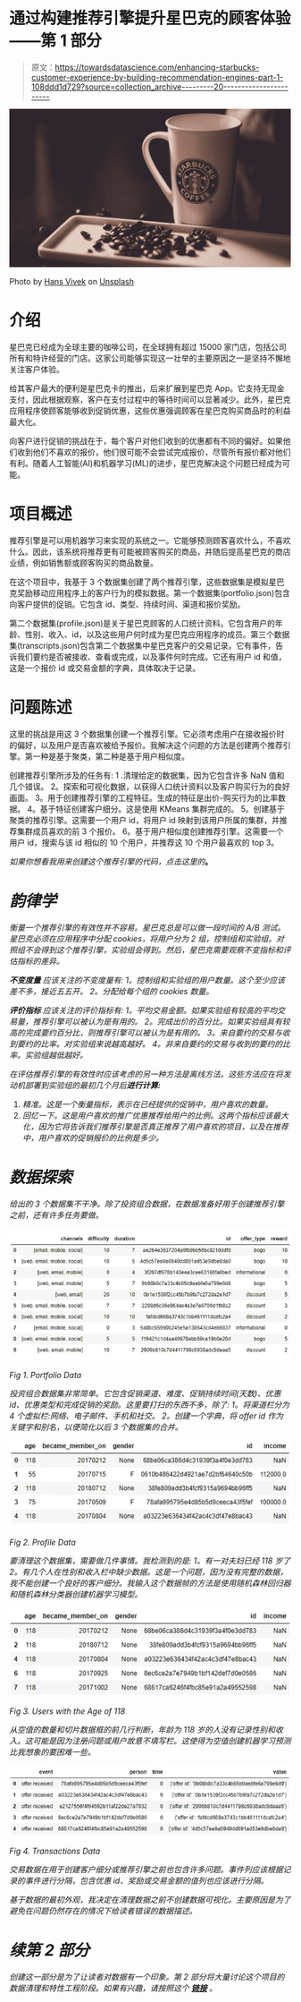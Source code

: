 # 通过构建推荐引擎提升星巴克的顾客体验——第 1 部分

> 原文：<https://towardsdatascience.com/enhancing-starbucks-customer-experience-by-building-recommendation-engines-part-1-108ddd1d729?source=collection_archive---------20----------------------->

![](img/db9e0fdf654beab475302454742186bc.png)

Photo by [Hans Vivek](https://unsplash.com/@rickyzden?utm_source=medium&utm_medium=referral) on [Unsplash](https://unsplash.com?utm_source=medium&utm_medium=referral)

# 介绍

星巴克已经成为全球主要的咖啡公司，在全球拥有超过 15000 家门店，包括公司所有和特许经营的门店。这家公司能够实现这一壮举的主要原因之一是坚持不懈地关注客户体验。

给其客户最大的便利是星巴克卡的推出，后来扩展到星巴克 App。它支持无现金支付，因此根据观察，客户在支付过程中的等待时间可以显著减少。此外，星巴克应用程序使顾客能够收到促销优惠，这些优惠强调顾客在星巴克购买商品时的利益最大化。

向客户进行促销的挑战在于，每个客户对他们收到的优惠都有不同的偏好。如果他们收到他们不喜欢的报价，他们很可能不会尝试完成报价，尽管所有报价都对他们有利。随着人工智能(AI)和机器学习(ML)的进步，星巴克解决这个问题已经成为可能。

# 项目概述

推荐引擎是可以用机器学习来实现的系统之一。它能够预测顾客喜欢什么，不喜欢什么。因此，该系统将推荐更有可能被顾客购买的商品，并随后提高星巴克的商店业绩，例如销售额或顾客购买的商品数量。

在这个项目中，我基于 3 个数据集创建了两个推荐引擎，这些数据集是模拟星巴克奖励移动应用程序上的客户行为的模拟数据。第一个数据集(portfolio.json)包含向客户提供的促销。它包含 id、类型、持续时间、渠道和报价奖励。

第二个数据集(profile.json)是关于星巴克顾客的人口统计资料。它包含用户的年龄、性别、收入、id，以及这些用户何时成为星巴克应用程序的成员。第三个数据集(transcripts.json)包含第二个数据集中星巴克客户的交易记录。它有事件，告诉我们要约是否被接收、查看或完成，以及事件何时完成。它还有用户 id 和值，这是一个报价 id 或交易金额的字典，具体取决于记录。

# 问题陈述

这里的挑战是用这 3 个数据集创建一个推荐引擎。它必须考虑用户在接收报价时的偏好，以及用户是否喜欢被给予报价。我解决这个问题的方法是创建两个推荐引擎。第一种是基于聚类，第二种是基于用户相似度。

创建推荐引擎所涉及的任务有:
1 .清理给定的数据集，因为它包含许多 NaN 值和几个错误。
2。探索和可视化数据，以获得人口统计资料以及客户购买行为的良好画面。
3。用于创建推荐引擎的工程特征。生成的特征是出价-购买行为的比率数据。
4。基于特征创建客户细分。这是使用 KMeans 集群完成的。
5。创建基于聚类的推荐引擎。这需要一个用户 id，将用户 id 映射到该用户所属的集群，并推荐集群成员喜欢的前 3 个报价。
6。基于用户相似度创建推荐引擎。这需要一个用户 id，搜索与该 id 相似的 10 个用户，并推荐这 10 个用户最喜欢的 top 3。

*如果你想看我用来创建这个推荐引擎的代码，点击这里的*[](https://github.com/nugroho1234/starbucks-project)**。**

# *韵律学*

*衡量一个推荐引擎的有效性并不容易。星巴克总是可以做一段时间的 A/B 测试。星巴克必须在应用程序中分配 cookies，将用户分为 2 组，控制组和实验组。对照组不会得到这个推荐引擎，实验组会得到。然后，星巴克需要观察不变指标和评估指标的差异。*

***不变度量**
应该关注的不变度量有:
1。控制组和实验组的用户数量。这个至少应该差不多，接近五五开。
2。分配给每个组的 cookies 数量。*

***评价指标** 应该关注的评价指标有:
1。平均交易金额。如果实验组有较高的平均交易量，推荐引擎可以被认为是有用的。
2。完成出价的百分比。如果实验组具有较高的完成要约百分比，则推荐引擎可以被认为是有用的。
3。来自要约的交易与收到要约的比率。对实验组来说越高越好。
4。非来自要约的交易与收到的要约的比率。实验组越低越好。*

*在评估推荐引擎的有效性时应该考虑的另一种方法是离线方法。这些方法应在将发动机部署到实验组的最初几个月后**进行计算:***

1.  *精准。这是一个衡量指标，表示在已经提供的促销中，用户喜欢的数量。*
2.  *回忆一下。这是用户喜欢的推广优惠推荐给用户的比例。这两个指标应该最大化，因为它将告诉我们推荐引擎是否真正推荐了用户喜欢的项目，以及在推荐中，用户喜欢的促销报价的比例是多少。*

# *数据探索*

*给出的 3 个数据集不干净。除了投资组合数据，在数据准备好用于创建推荐引擎之前，还有许多任务要做。*

*![](img/2e53f1909a7ddb4825aa47b4906dff68.png)*

*Fig 1\. Portfolio Data*

*投资组合数据集非常简单。它包含促销渠道、难度、促销持续时间(天数)、优惠 id、优惠类型和完成促销的奖励。这里要打扫的东西不多，除了:
1。将渠道栏分为 4 个虚拟栏:网络、电子邮件、手机和社交。
2。创建一个字典，将 offer id 作为关键字和别名，以便简化以后 3 个数据集的合并。*

*![](img/2fb688d2fb5cbe914c8ce2de29f948d7.png)*

*Fig 2\. Profile Data*

*要清理这个数据集，需要做几件事情。我检测到的是:
1。有一对夫妇已经 118 岁了
2。有几个人在性别和收入栏中缺少数据。这是一个问题，因为没有完整的数据，我不能创建一个良好的客户细分。我输入这个数据帧的方法是使用随机森林回归器和随机森林分类器创建机器学习模型。*

*![](img/e4100a621b78d6d64a23458e18e701fb.png)*

*Fig 3\. Users with the Age of 118*

*从空值的数量和切片数据框的前几行判断，年龄为 118 岁的人没有记录性别和收入。这可能是因为注册问题或用户故意不填写栏。这使得为空值创建机器学习预测比我想象的要困难一些。*

*![](img/c0bca022245baedf316ebb8ac1fecca6.png)*

*Fig 4\. Transactions Data*

*交易数据在用于创建客户细分或推荐引擎之前也包含许多问题。事件列应该根据记录的事件进行分隔，包含优惠 id、奖励或交易金额的值列也应该进行分隔。*

*基于数据的最初外观，我决定在清理数据之前不创建数据可视化。主要原因是为了避免在问题仍然存在的情况下给读者错误的数据描述。*

# *续第 2 部分*

*创建这一部分是为了让读者对数据有一个印象。第 2 部分将大量讨论这个项目的数据清理和特性工程阶段。如果有兴趣，请按照这个 [**链接**](https://medium.com/@agustinus.thehub/enhancing-starbucks-customer-experience-by-building-recommendation-engines-part-2-7703cf332767) 。*